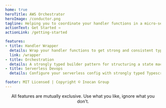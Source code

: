```yaml
---
home: true
heroTitle: AWS Orchestrator
heroImage: /conductor.png
tagline: Helping you to coordinate your handler functions in a micro-service architecture
actionText: Get Started →
actionLink: /getting-started

features:
- title: Handler Wrapper
  details: Wrap your handler functions to get strong and consistent typing (regardless of the caller), logging, and error handling.
  link: /wrapper
- title: Orchestration
  details: A strongly typed builder pattern for structuring a state machine. Developer DX is improved by providing clear guard rails through strong typing that describes what you can do and stops you from what you can't. It is built in a manner that promotes reuse through composable primitives. 
- title: Serverless Devops
  details: Configure your serverless config with strongly typed Typescript instead of the squishy YAML. Not already onboard? What if we automatigically used AST to find and configure your functions and step functions? Still not convinced? There's even more but you'll have to read about it. 

footer: MIT Licensed | Copyright © Inocan Group
---
```


<p style="text-align: center">
  All features are mutually exclusive. Use what you like, ignore what you don't. 
</p>
<br/>
